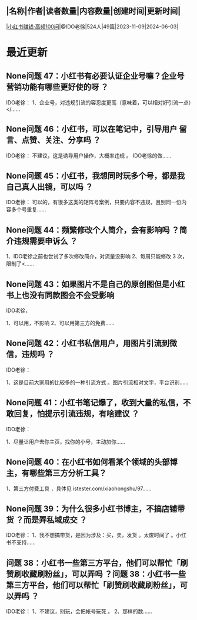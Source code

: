 |名称|作者|读者数量|内容数量|创建时间|更新时间|
---
|[小红书赚钱·高频100问](https://xiaobot.net/p/xhs100?refer=0b133df9-27dc-423b-8101-639049001c13)|@IDO老徐|524人|49篇|2023-11-09|2024-06-03|

# 最近更新
## None问题 47：小红书有必要认证企业号嘛？企业号营销功能有哪些更好使的呀 ？

IDO老徐：
1、企业号，对违规引流的容忍度更高（意味着，可以相对好引流一点）</......
## None问题 46：小红书，可以在笔记中，引导用户 留言、点赞、关注、分享吗 ？

IDO老徐：
不建议，这是诱导用户操作，大概率违规 。
IDO老徐的做......
## None问题 45：小红书，我想同时玩多个号，都是我自己真人出镜，可以吗 ？

IDO老徐：
可以的，有很多这类的矩阵号案例，只要内容不违规，且别同一份内容多个号重复......
## None问题 44：频繁修改个人简介，会有影响吗 ？简介违规需要申诉么 ？

1、IDO老徐之前也尝试了多次修改简介，对流量没影响
2、每周只能修改 3 次，限制了<......
## None问题 43：如果图片不是自己的原创图但是小红书上也没有同款图会不会受影响

IDO老徐，

1、可以用，不影响
2、可以用第三方的免费......
## None问题 42：小红书私信用户，用图片引流到微信，违规吗 ？

IDO老徐：

1、这是目前大家用的比较多的一种引流方式 。图片引流相对文字，平台识别......
## None问题 41：小红书笔记爆了，收到大量的私信，不敢回复，怕提示引流违规，有啥建议 ？

IDO老徐：

1、尽量让用户去你主页，找你的小号，主动加你......
## None问题 40：在小红书如何看某个领域的头部博主，有哪些第三方分析工具？

1、第三方付费工具 ，具体见 istester.com/xiaohongshu/97......
## None问题 39：为什么很多小红书博主，不搞店铺带货 ？而是弄私域成交 ？

IDO老徐：
1、我不想搞带货，是因为涉及：买，卖，发货 。太废时间了 。小红书不支持......
## 问题 38：小红书一些第三方平台，他们可以帮忙「刷赞刷收藏刷粉丝」，可以弄吗 ？问题 38：小红书一些第三方平台，他们可以帮忙「刷赞刷收藏刷粉丝」，可以弄吗 ？

IDO老徐：
1、不建议，别玩，会把帐号玩死 。
2、那样的数......

